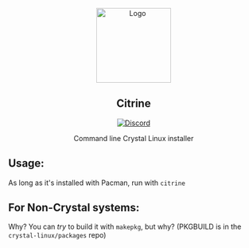 <p align="center">
  <a href="https://github.com/crystal-linux">
    <img src="https://git.getcryst.al/crystal/branding/raw/branch/main/icons/crystal-logo-minimal-citrine.png" alt="Logo" width="150" height="150">
  </a>
</p>
<p align="center"> 
<h2 align="center"> Citrine </h2>
</p>
<p align="center">
<a href="https://discord.gg/yp4xpZeAgW"><img alt="Discord" src="https://img.shields.io/discord/825473796227858482?color=blue&label=Discord&logo=Discord&logoColor=white"?link=https://discord.gg/yp4xpZeAgW&link=https://discord.gg/yp4xpZeAgW> </p></a>
<p align="center"> Command line Crystal Linux installer </p>


## Usage:
As long as it's installed with Pacman, run with `citrine`

## For Non-Crystal systems:
Why? You can *try* to build it with `makepkg`, but why?
(PKGBUILD is in the `crystal-linux/packages` repo)